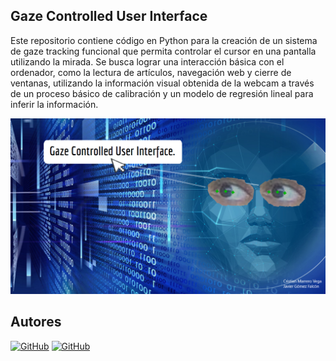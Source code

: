 ## Gaze Controlled User Interface
Este repositorio contiene código en Python para la creación de un sistema de gaze tracking funcional que permita controlar el cursor en una pantalla utilizando la mirada. Se busca lograr una interacción básica con el ordenador, como la lectura de artículos, navegación web y cierre de ventanas, utilizando la información visual obtenida de la webcam a través de un proceso básico de calibración y un modelo de regresión lineal para inferir la información.

<div align="center">
    <!-- Fila 1 -->
    <div>
        <a href="./Carátula.png" target="_blank">
            <img src="./Carátula.png" alt="Carátula" width="800">
        </a>
    </div>
</div>


## Autores
[![GitHub](https://img.shields.io/badge/GitHub-Javier%20Gómez%20Falcón-red?style=flat-square&logo=github)](https://github.com/GomFal)
[![GitHub](https://img.shields.io/badge/GitHub-Cristian%20Marrero%20Vega-blue?style=flat-square&logo=github)](https://github.com/XxMARRExX)

